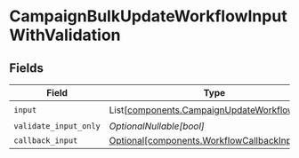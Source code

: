 # CampaignBulkUpdateWorkflowInputWithValidation


## Fields

| Field                                                                                                  | Type                                                                                                   | Required                                                                                               | Description                                                                                            |
| ------------------------------------------------------------------------------------------------------ | ------------------------------------------------------------------------------------------------------ | ------------------------------------------------------------------------------------------------------ | ------------------------------------------------------------------------------------------------------ |
| `input`                                                                                                | List[[components.CampaignUpdateWorkflowInput](../../models/components/campaignupdateworkflowinput.md)] | :heavy_check_mark:                                                                                     | N/A                                                                                                    |
| `validate_input_only`                                                                                  | *OptionalNullable[bool]*                                                                               | :heavy_minus_sign:                                                                                     | N/A                                                                                                    |
| `callback_input`                                                                                       | [Optional[components.WorkflowCallbackInput]](../../models/components/workflowcallbackinput.md)         | :heavy_minus_sign:                                                                                     | N/A                                                                                                    |